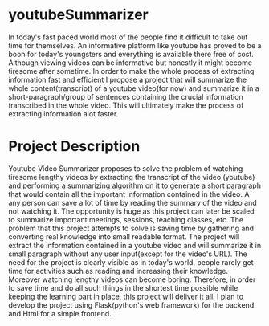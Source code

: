 # youtubeSummarizer

In today's fast paced world most of the people find it difficult to take out time for themselves. An informative platform like youtube has proved to be a boon for today's youngsters and everything is available there free of cost. Although viewing videos can be informative but honestly it might become tiresome after sometime. In order to make the whole process of extracting information fast and efficient I propose a project that will summarize the whole content(transcript) of a youtube video(for now) and summarize it in a short-paragraph/group of sentences containing the crucial information transcribed in the whole video. This will ultimately make the process of extracting information alot faster.

# Project Description

Youtube Video Summarizer proposes to solve the problem of watching tiresome lengthy videos by extracting the transcript of the video (youtube) and performing a summarizing algorithm on it to generate a short paragraph that would contain all the important information contained in the video. A any person can save a lot of time by reading the summary of the video and not watching it. The opportunity is huge as this project can later be scaled to summarize important meetings, sessions, teaching classes, etc.
The problem that this project attempts to solve is saving time by gathering and converting real knowledge into small readable format. The project will extract the information contained in a youtube video and will summarize it in small paragraph without any user input(except for the video's URL). 
The need for the project is clearly visible as in today's world, people rarely get time for activities such as reading and increasing their knowledge. Moreover watching lengthy videos can become boring. Therefore, in order to save time and do all such things in the shortest time possible while keeping the learning part in place, this project will deliver it all.
I plan to develop the project using Flask(python's web framework) for the backend and Html for a simple frontend.


